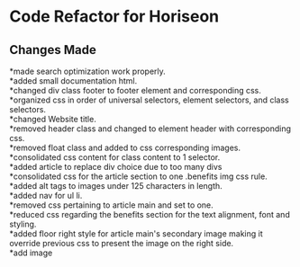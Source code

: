 # Code Refactor for Horiseon

## Changes Made
*made search optimization work properly.
<br>
*added small documentation html.
<br>
*changed div class footer to footer element and corresponding css.
<br>
*organized css in order of universal selectors, element selectors, and class selectors.
<br>
*changed Website title.
<br>
*removed header class and changed to element header with corresponding css.
<br>
*removed float class and added to css corresponding images.
<br>
*consolidated css content for class content to 1 selector.
<br>
*added article to replace div choice due to too many divs
<br>
*consolidated css for the article section to one .benefits img css rule.
<br>
*added alt tags to images under 125 characters in length.
<br>
*added nav for ul li.
<br>
*removed css pertaining to article main and set to one.
<br>
*reduced css regarding the benefits section for the text alignment, font and styling.
<br>
*added floor right style for article main's secondary image making it override previous css to present the image on the right side.
<br>
*add image
